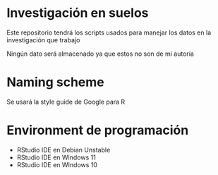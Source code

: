 # Investigación en suelos
Este repositorio tendrá los scripts usados para manejar los datos en la investigación que trabajo

Ningún dato será almacenado ya que estos no son de mi autoría

# Naming scheme
Se usará la style guide de Google para R

# Environment de programación
- RStudio IDE en Debian Unstable
- RStudio IDE en Windows 11
- RStudio IDE en WIndows 10

